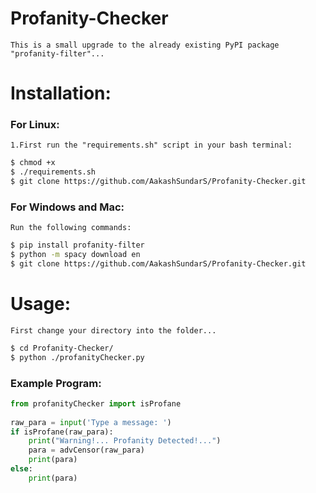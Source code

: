 # Profanity-Checker
    This is a small upgrade to the already existing PyPI package "profanity-filter"...

# Installation: 

### For Linux:
    1.First run the "requirements.sh" script in your bash terminal:
```bash
$ chmod +x
$ ./requirements.sh
$ git clone https://github.com/AakashSundarS/Profanity-Checker.git
```

### For Windows and Mac:
    Run the following commands:
```bash
$ pip install profanity-filter
$ python -m spacy download en
$ git clone https://github.com/AakashSundarS/Profanity-Checker.git
```

# Usage:
    First change your directory into the folder...
```bash
$ cd Profanity-Checker/
$ python ./profanityChecker.py
```

### Example Program:
```python    
from profanityChecker import isProfane
    
raw_para = input('Type a message: ')
if isProfane(raw_para):
    print("Warning!... Profanity Detected!...")
    para = advCensor(raw_para)
    print(para)
else:
    print(para)
```
